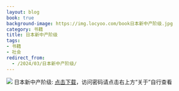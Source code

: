 ```yaml
---
layout: blog
book: true
background-image: https://img.locyoo.com/book日本新中产阶级.jpg
category: 书籍
title: 日本新中产阶级
tags:
- 书籍
- 社会
redirect_from:
  - /2024/03/日本新中产阶级/
---
```

![](https://img.locyoo.com/book日本新中产阶级.jpg)
日本新中产阶级: <a name = "ref1" href="https://url18.ctfile.com/f/50983618-1363199159-53a241?p=3619">点击下载</a>，访问密码请点击右上方“关于”自行查看
